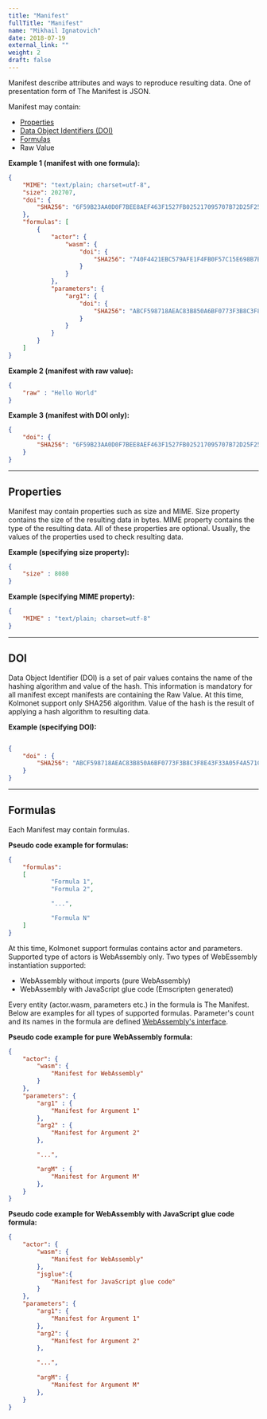 ```yaml
---
title: "Manifest"
fullTitle: "Manifest"
name: "Mikhail Ignatovich"
date: 2018-07-19
external_link: ""
weight: 2
draft: false
---
```


Manifest describe attributes and ways to reproduce resulting data.
One of presentation form of The Manifest is JSON.

Manifest may contain:

- [Properties](#properties)
- [Data Object Identifiers (DOI)](#doi)
- [Formulas](#formulas)
- Raw Value

**Example 1 (manifest with one formula):**
```json
{
	"MIME": "text/plain; charset=utf-8",
	"size": 202707,
	"doi": {
		"SHA256": "6F59B23AA0D0F7BEE8AEF463F1527FB025217095707B72D25F25C8AE62EA58F6"
	},
	"formulas": [
		{
			"actor": {
				"wasm": {
					"doi": {
						"SHA256": "740F4421EBC579AFE1F4FB0F57C15E698B7BB525EA19E22B96634D49BB2147EE"
					}
				}
			},
			"parameters": {
				"arg1": {
					"doi": {
						"SHA256": "ABCF598718AEAC83B850A6BF0773F3B8C3F8E43F33A05F4A571CFF5355DE58AE"
					}
				}
			}
		}
	]
}
```

**Example 2 (manifest with raw value):**
```json
{
	"raw" : "Hello World"
}
```

**Example 3 (manifest with DOI only):**
```JSON
{
	"doi": {
		"SHA256": "6F59B23AA0D0F7BEE8AEF463F1527FB025217095707B72D25F25C8AE62EA58F6"
	}
}
```

---
## Properties

Manifest may contain properties such as size and MIME. Size property contains the size of the resulting data in bytes. MIME property contains the type of the resulting data. All of these properties are optional. Usually, the values of the properties used to check resulting data.

**Example (specifying size property):**
```json
{
    "size" : 8080
}
```

**Example (specifying MIME property):**
```json
{
    "MIME" : "text/plain; charset=utf-8"
}
```

---
## DOI

Data Object Identifier (DOI) is a set of pair values contains the name of the hashing algorithm and value of the hash. This information is mandatory for all manifest except manifests are containing the Raw Value. At this time, Kolmonet support only SHA256 algorithm. Value of the hash is the result of applying a hash algorithm to resulting data.

**Example (specifying DOI):**
```json

{
    "doi" : {
        "SHA256": "ABCF598718AEAC83B850A6BF0773F3B8C3F8E43F33A05F4A571CFF5355DE58AE"
    }
}
```

---
## Formulas

Each Manifest may contain formulas. 

**Pseudo code example for formulas:**
```json
{
    "formulas": 
    [
            "Formula 1",        
            "Formula 2",

            "...",

            "Formula N"
    ]
}
```

At this time, Kolmonet support formulas contains actor and parameters. Supported type of actors is WebAssembly only. Two types of WebEssembly instantiation supported:

- WebAssembly without imports (pure WebAssembly)
- WebAssembly with JavaScript glue code (Emscripten generated)

Every entity (actor.wasm, parameters etc.) in the formula is The Manifest. Below are examples for all types of supported formulas. Parameter's count and its names in the formula are defined [WebAssembly's interface](/documentation/wasm).

**Pseudo code example for pure WebAssembly formula:**
```json
{
    "actor": {
        "wasm": {
            "Manifest for WebAssembly"
        }
    },
    "parameters": {
        "arg1" : {
            "Manifest for Argument 1"
        },
        "arg2" : {
            "Manifest for Argument 2"
        },

        "...",

        "argM" : {
            "Manifest for Argument M"
        },
    }
}
```

**Pseudo code example for WebAssembly with JavaScript glue code formula:**
```json
{
    "actor": {
        "wasm": {
            "Manifest for WebAssembly"
        },
        "jsglue":{
            "Manifest for JavaScript glue code"
        }
    },
    "parameters": {
        "arg1": {
            "Manifest for Argument 1"
        },
        "arg2": {
            "Manifest for Argument 2"
        },

        "...",
        
        "argM": {
            "Manifest for Argument M"
        },
    }
}
```


